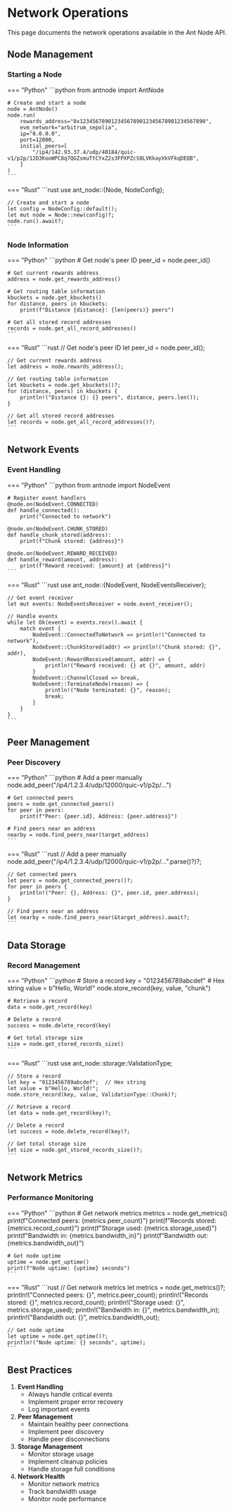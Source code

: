 # Network Operations

This page documents the network operations available in the Ant Node API.

## Node Management

### Starting a Node

\=== "Python" \`\`\`python from antnode import AntNode

````
# Create and start a node
node = AntNode()
node.run(
    rewards_address="0x1234567890123456789012345678901234567890",
    evm_network="arbitrum_sepolia",
    ip="0.0.0.0",
    port=12000,
    initial_peers=[
        "/ip4/142.93.37.4/udp/40184/quic-v1/p2p/12D3KooWPC8q7QGZsmuTtCYxZ2s3FPXPZcS8LVKkayXkVFkqDEQB",
    ]
)
```
````

\=== "Rust" \`\`\`rust use ant\_node::{Node, NodeConfig};

````
// Create and start a node
let config = NodeConfig::default();
let mut node = Node::new(config)?;
node.run().await?;
```
````

### Node Information

\=== "Python" \`\`\`python # Get node's peer ID peer\_id = node.peer\_id()

````
# Get current rewards address
address = node.get_rewards_address()

# Get routing table information
kbuckets = node.get_kbuckets()
for distance, peers in kbuckets:
    print(f"Distance {distance}: {len(peers)} peers")

# Get all stored record addresses
records = node.get_all_record_addresses()
```
````

\=== "Rust" \`\`\`rust // Get node's peer ID let peer\_id = node.peer\_id();

````
// Get current rewards address
let address = node.rewards_address();

// Get routing table information
let kbuckets = node.get_kbuckets()?;
for (distance, peers) in kbuckets {
    println!("Distance {}: {} peers", distance, peers.len());
}

// Get all stored record addresses
let records = node.get_all_record_addresses()?;
```
````

## Network Events

### Event Handling

\=== "Python" \`\`\`python from antnode import NodeEvent

````
# Register event handlers
@node.on(NodeEvent.CONNECTED)
def handle_connected():
    print("Connected to network")

@node.on(NodeEvent.CHUNK_STORED)
def handle_chunk_stored(address):
    print(f"Chunk stored: {address}")

@node.on(NodeEvent.REWARD_RECEIVED)
def handle_reward(amount, address):
    print(f"Reward received: {amount} at {address}")
```
````

\=== "Rust" \`\`\`rust use ant\_node::{NodeEvent, NodeEventsReceiver};

````
// Get event receiver
let mut events: NodeEventsReceiver = node.event_receiver();

// Handle events
while let Ok(event) = events.recv().await {
    match event {
        NodeEvent::ConnectedToNetwork => println!("Connected to network"),
        NodeEvent::ChunkStored(addr) => println!("Chunk stored: {}", addr),
        NodeEvent::RewardReceived(amount, addr) => {
            println!("Reward received: {} at {}", amount, addr)
        }
        NodeEvent::ChannelClosed => break,
        NodeEvent::TerminateNode(reason) => {
            println!("Node terminated: {}", reason);
            break;
        }
    }
}
```
````

## Peer Management

### Peer Discovery

\=== "Python" \`\`\`python # Add a peer manually node.add\_peer("/ip4/1.2.3.4/udp/12000/quic-v1/p2p/...")

````
# Get connected peers
peers = node.get_connected_peers()
for peer in peers:
    print(f"Peer: {peer.id}, Address: {peer.address}")

# Find peers near an address
nearby = node.find_peers_near(target_address)
```
````

\=== "Rust" \`\`\`rust // Add a peer manually node.add\_peer("/ip4/1.2.3.4/udp/12000/quic-v1/p2p/...".parse()?)?;

````
// Get connected peers
let peers = node.get_connected_peers()?;
for peer in peers {
    println!("Peer: {}, Address: {}", peer.id, peer.address);
}

// Find peers near an address
let nearby = node.find_peers_near(&target_address).await?;
```
````

## Data Storage

### Record Management

\=== "Python" \`\`\`python # Store a record key = "0123456789abcdef" # Hex string value = b"Hello, World!" node.store\_record(key, value, "chunk")

````
# Retrieve a record
data = node.get_record(key)

# Delete a record
success = node.delete_record(key)

# Get total storage size
size = node.get_stored_records_size()
```
````

\=== "Rust" \`\`\`rust use ant\_node::storage::ValidationType;

````
// Store a record
let key = "0123456789abcdef";  // Hex string
let value = b"Hello, World!";
node.store_record(key, value, ValidationType::Chunk)?;

// Retrieve a record
let data = node.get_record(key)?;

// Delete a record
let success = node.delete_record(key)?;

// Get total storage size
let size = node.get_stored_records_size()?;
```
````

## Network Metrics

### Performance Monitoring

\=== "Python" \`\`\`python # Get network metrics metrics = node.get\_metrics() print(f"Connected peers: {metrics.peer\_count}") print(f"Records stored: {metrics.record\_count}") print(f"Storage used: {metrics.storage\_used}") print(f"Bandwidth in: {metrics.bandwidth\_in}") print(f"Bandwidth out: {metrics.bandwidth\_out}")

````
# Get node uptime
uptime = node.get_uptime()
print(f"Node uptime: {uptime} seconds")
```
````

\=== "Rust" \`\`\`rust // Get network metrics let metrics = node.get\_metrics()?; println!("Connected peers: {}", metrics.peer\_count); println!("Records stored: {}", metrics.record\_count); println!("Storage used: {}", metrics.storage\_used); println!("Bandwidth in: {}", metrics.bandwidth\_in); println!("Bandwidth out: {}", metrics.bandwidth\_out);

````
// Get node uptime
let uptime = node.get_uptime()?;
println!("Node uptime: {} seconds", uptime);
```
````

## Best Practices

1. **Event Handling**
   * Always handle critical events
   * Implement proper error recovery
   * Log important events
2. **Peer Management**
   * Maintain healthy peer connections
   * Implement peer discovery
   * Handle peer disconnections
3. **Storage Management**
   * Monitor storage usage
   * Implement cleanup policies
   * Handle storage full conditions
4. **Network Health**
   * Monitor network metrics
   * Track bandwidth usage
   * Monitor node performance
